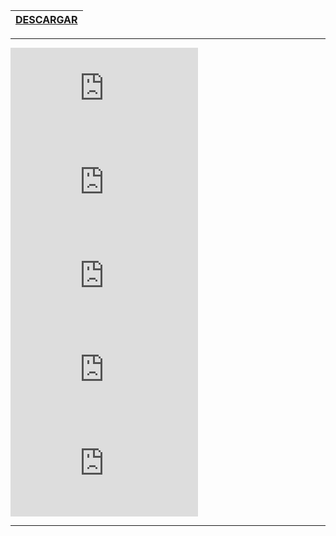 | [DESCARGAR](https://github.com/Whoisadri2/bot-discordjs) | 
| :---: | 

---
![IMAGEN](https://images-ext-2.discordapp.net/external/a7QglSHHDSAyYQNO17fGLXvVXU2cApG-hxz97PUdL2o/%3Ffontsize%3D38%26textcolor%3Dbot%26text%3DBOT/http/fortnitefontgenerator.com/img.php)
![IMAGEN](https://images-ext-1.discordapp.net/external/uxGrWt_noxvvcHQMzkDh6hDA_RAVcYcXRgmsfgVFox0/%3Ffontsize%3D38%26textcolor%3Dbot%26text%3DDE/http/fortnitefontgenerator.com/img.php)
![IMAGEN](https://images-ext-2.discordapp.net/external/YNrnn1YLK0SkeGlsyEUdEUMxkR-nDCYNCxF4yAcMdJA/%3Ffontsize%3D38%26textcolor%3D16bbf2%26text%3DDISCORD/http/fortnitefontgenerator.com/img.php)
![IMAGEN](https://images-ext-1.discordapp.net/external/aDLdodqzJOGCKATCuyL81j75IxG9t94zaYT6mp9sjpI/%3Ffontsize%3D38%26textcolor%3Dbot%26text%3DEN/http/fortnitefontgenerator.com/img.php)
![IMAGEN](https://images-ext-1.discordapp.net/external/XAxBn07lQUUJm-d8gLprTV9CdPAneiIt1eoZhkffTto/%3Ffontsize%3D38%26textcolor%3De39414%26text%3DJAVASCRIPT/http/fortnitefontgenerator.com/img.php)

---
